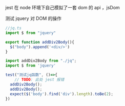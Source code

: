 jest 在 node 环境下自己模拟了一套 dom 的 api ，jsDom

测试 jquery 对 DOM 的操作

```ts
//jq.ts
import $ from "jquery"

export function addDiv2Body(){
  $("body").append('<div/>')
}
```

```ts
import addDiv2Body from "./jq";
import $ from 'jquery'

test("测试jq函数", ()=>{
	// TODO: 此处 jest 报错
  addDiv2Body();
  addDiv2Body();
  expect($('body').find('div').length).toBe(2);
})
```